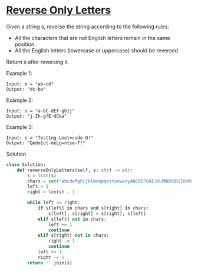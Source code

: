 # [Reverse Only Letters](https://leetcode.com/problems/reverse-only-letters/)

Given a string s, reverse the string according to the following rules:

- All the characters that are not English letters remain in the same position.
- All the English letters (lowercase or uppercase) should be reversed.

Return s after reversing it.

Example 1:
```
Input: s = "ab-cd"
Output: "dc-ba"
```
Example 2:
```
Input: s = "a-bC-dEf-ghIj"
Output: "j-Ih-gfE-dCba"
```
Example 3:
```
Input: s = "Test1ng-Leet=code-Q!"
Output: "Qedo1ct-eeLg=ntse-T!"
```
Solution
```python
class Solution:
    def reverseOnlyLetters(self, s: str) -> str:
        s = list(s)
        chars = set('abcdefghijklmnopqrstuvwxzyABCDEFGHIJKLMNOPQRSTUVWXYZ')
        left = 0
        right = len(s) - 1

        while left <= right:
            if s[left] in chars and s[right] in chars:
                s[left], s[right] = s[right], s[left]
            elif s[left] not in chars:
                left += 1
                continue
            elif s[right] not in chars:
                right -= 1
                continue
            left += 1
            right -= 1
        return ''.join(s)
```